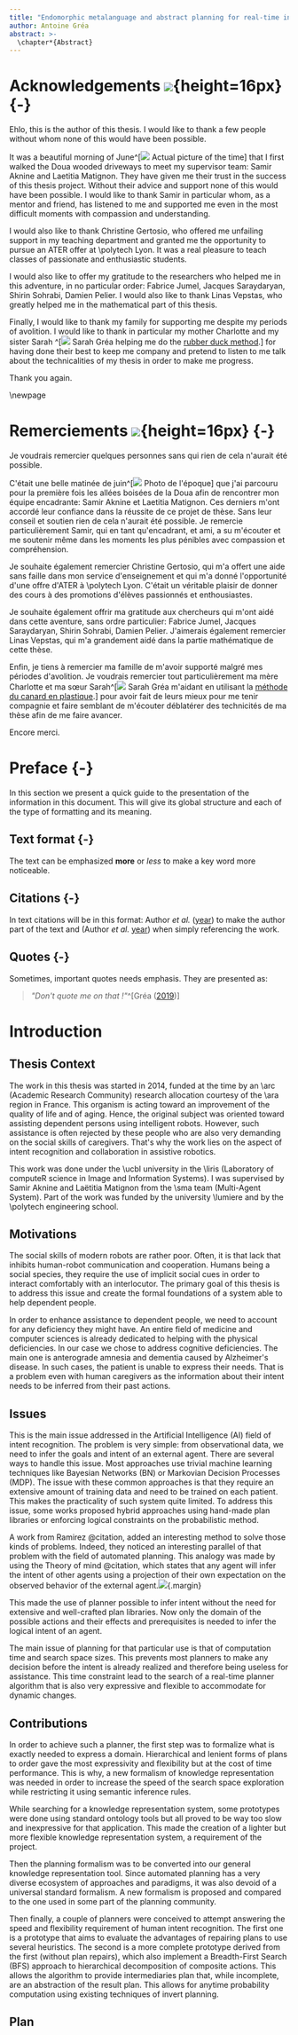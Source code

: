 ```yaml
---
title: "Endomorphic metalanguage and abstract planning for real-time intent recognition"
author: Antoine Gréa
abstract: >-
  \chapter*{Abstract}
---
```


# Acknowledgements ![](logos/uk.svg){height=16px} {-}

Ehlo, this is the author of this thesis. I would like to thank a few people without whom none of this would have been possible.

It was a beautiful morning of June^[![](portraits/nature.jpg) Actual picture of the time] that I first walked the Doua wooded driveways to meet my supervisor team: Samir Aknine and Laetitia Matignon. They have given me their trust in the success of this thesis project. Without their advice and support none of this would have been possible. I would like to thank Samir in particular whom, as a mentor and friend, has listened to me and supported me even in the most difficult moments with compassion and understanding.

I would also like to thank Christine Gertosio, who offered me unfailing support in my teaching department and granted me the opportunity to pursue an ATER offer at \polytech Lyon. It was a real pleasure to teach classes of passionate and enthusiastic students.

I would also like to offer my gratitude to the researchers who helped me in this adventure, in no particular order: Fabrice Jumel, Jacques Saraydaryan, Shirin Sohrabi, Damien Pelier. I would also like to thank Linas Vepstas, who greatly helped me in the mathematical part of this thesis.

Finally, I would like to thank my family for supporting me despite my periods of avolition. I would like to thank in particular my mother Charlotte and my sister Sarah ^[![](portraits/sarah_grea.jpg) Sarah Gréa helping me do the [rubber duck method](https://en.wikipedia.org/wiki/Rubber_duck_debugging).] for having done their best to keep me company and pretend to listen to me talk about the technicalities of my thesis in order to make me progress.

Thank you again.

\newpage

# Remerciements ![](logos/fr.svg){height=16px} {-}

Je voudrais remercier quelques personnes sans qui rien de cela n'aurait été possible.

C'était une belle matinée de juin^[![](portraits/nature.jpg) Photo de l'époque] que j'ai parcouru pour la première fois les allées boisées de la Doua afin de rencontrer mon équipe encadrante: Samir Aknine et Laetitia Matignon. Ces derniers m'ont accordé leur confiance dans la réussite de ce projet de thèse. Sans leur conseil et soutien rien de cela n'aurait été possible. Je remercie particulièrement Samir, qui en tant qu'encadrant, et ami, a su m'écouter et me soutenir même dans les moments les plus pénibles avec compassion et compréhension.

Je souhaite également remercier Christine Gertosio, qui m'a offert une aide sans faille dans mon service d'enseignement et qui m'a donné l'opportunité d'une offre d'ATER à \polytech Lyon. C'était un véritable plaisir de donner des cours à des promotions d'élèves passionnés et enthousiastes.

Je souhaite également offrir ma gratitude aux chercheurs qui m'ont aidé dans cette aventure, sans ordre particulier: Fabrice Jumel, Jacques Saraydaryan, Shirin Sohrabi,  Damien Pelier. J'aimerais également remercier Linas Vepstas, qui m'a grandement aidé dans la partie mathématique de cette thèse.

Enfin, je tiens à remercier ma famille de m'avoir supporté malgré mes périodes d'avolition. Je voudrais remercier tout particulièrement ma mère Charlotte et ma sœur Sarah^[![](portraits/sarah_grea.jpg) Sarah Gréa m'aidant en utilisant la [méthode du canard en plastique](https://fr.wikipedia.org/wiki/M%C3%A9thode_du_canard_en_plastique).] pour avoir fait de leurs mieux pour me tenir compagnie et faire semblant de m'écouter déblatérer des technicités de ma thèse afin de me faire avancer.

Encore merci.

# Preface {-}

In this section we present a quick guide to the presentation of the information in this document. This will give its global structure and each of the type of formatting and its meaning.

## Text format {-}

The text can be emphasized **more** or *less* to make a key word more noticeable.

## Citations {-}

In text citations will be in this format: Author *et al.*
([year](https://citationstyles.org/)) to make the author part of the text and (Author *et al.* [year](https://citationstyles.org/)) when simply referencing the work.


## Quotes {-}

Sometimes, important quotes needs emphasis. They are presented as:

> _"Don't quote me on that !"_^[Gréa ([2019](antoine.grea.me))]




# Introduction

## Thesis Context

The work in this thesis was started in 2014, funded at the time by an \arc  (Academic Research Community) research allocation courtesy of the \ara region in France. This organism is acting toward an improvement of the quality of life and of aging. Hence, the original subject was oriented toward assisting dependent persons using intelligent robots. However, such assistance is often rejected by these people who are also very demanding on the social skills of caregivers.
That's why the work lies on the aspect of intent recognition and collaboration in assistive robotics.

This work was done under the \ucbl university in the \liris (Laboratory of computeR science in Image and Information Systems). I was supervised by Samir Aknine and Laëtitia Matignon from the \sma team (Multi-Agent System). Part of the work was funded by the university \lumiere and by the \polytech engineering school.

## Motivations

The social skills of modern robots are rather poor. Often, it is that lack that inhibits human-robot communication and cooperation. Humans being a social species, they require the use of implicit social cues in order to interact comfortably with an interlocutor. The primary goal of this thesis is to address this issue and create the formal foundations of a system able to help dependent people.

In order to enhance assistance to dependent people, we need to account for any deficiency they might have. An entire field of medicine and computer sciences is already dedicated to helping with the physical deficiencies. In our case we chose to address cognitive deficiencies. The main one is anterograde amnesia and dementia caused by Alzheimer's disease. In such cases, the patient is unable to express their needs. That is a problem even with human caregivers as the information about their intent needs to be inferred from their past actions.

## Issues

This is the main issue addressed in the Artificial Intelligence (AI) field of intent recognition. The problem is very simple: from observational data, we need to infer the goals and intent of an external agent. There are several ways to handle this issue. Most approaches use trivial machine learning techniques like Bayesian Networks (BN) or Markovian Decision Processes (MDP). The issue with these common approaches is that they require an extensive amount of training data and need to be trained on each patient. This makes the practicality of such system quite limited. To address this issue, some works proposed hybrid approaches using hand-made plan libraries or enforcing logical constraints on the probabilistic method.

A work from Ramirez @citation, added an interesting method to solve those kinds of problems. Indeed, they noticed an interesting parallel of that problem with the field of automated planning. This analogy was made by using the Theory of mind @citation, which states that any agent will infer the intent of other agents using a projection of their own expectation on the observed behavior of the external agent.![](graphics/planning_vs_ir.svg){.margin}

This made the use of planner possible to infer intent without the need for extensive and well-crafted plan libraries. Now only the domain of the possible actions and their effects and prerequisites is needed to infer the logical intent of an agent.

The main issue of planning for that particular use is that of computation time and search space sizes. This prevents most planners to make any decision before the intent is already realized and therefore being useless for assistance. This time constraint lead to the search of a real-time planner algorithm that is also very expressive and flexible to accommodate for dynamic changes.

## Contributions

In order to achieve such a planner, the first step was to formalize what is exactly needed to express a domain. Hierarchical and lenient forms of plans to order gave the most expressivity and flexibility but at the cost of time performance. This is why, a new formalism of knowledge representation was needed in order to increase the speed of the search space exploration while restricting it using semantic inference rules.

While searching for a knowledge representation system, some prototypes were done using standard ontology tools but all proved to be way too slow and inexpressive for that application. This made the creation of a lighter but more flexible knowledge representation system, a requirement of the project.

Then the planning formalism was to be converted into our general knowledge representation tool. Since automated planning has a very diverse ecosystem of approaches and paradigms, it was also devoid of a universal standard formalism. A new formalism is proposed and compared to the one used in some part of the planning community.

Then finally, a couple of planners were conceived to attempt answering the speed and flexibility requirement of human intent recognition. The first one is a prototype that aims to evaluate the advantages of repairing plans to use several heuristics. The second is a more complete prototype derived from the first (without plan repairs), which also implement a Breadth-First Search (BFS) approach to hierarchical decomposition of composite actions. This allows the algorithm to provide intermediaries plan that, while incomplete, are an abstraction of the result plan. This allows for anytime probability computation using existing techniques of invert planning.


## Plan
